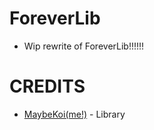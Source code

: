 # ForeverLib

* Wip rewrite of ForeverLib!!!!!!

# CREDITS

- [MaybeKoi(me!)](https://github.com/MaybeKoi) - Library